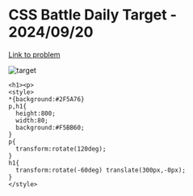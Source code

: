 # CSS Battle Daily Target - 2024/09/20

[Link to problem](https://cssbattle.dev/play/kAaCcjtv1zE1kuGYoW66)

![target](https://firebasestorage.googleapis.com/v0/b/cssbattleapp.appspot.com/o/user%2Fe6YbeBahWNPT7VpE2rE2p85byxa2%2Ftargets%2Ftarget_Xkx6qkW.png?alt=media)


```
<h1><p>
<style>
*{background:#2F5A76}
p,h1{
  height:800;
  width:80;
  background:#F5BB60;
}
p{
  transform:rotate(120deg);
}
h1{
  transform:rotate(-60deg) translate(300px,-0px);
}
</style>
```